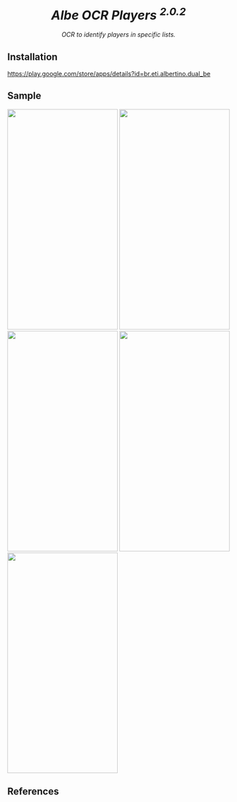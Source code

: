 <h1 align="center"><i>Albe OCR Players <sup>2.0.2</sup></i></h1>
<p align="center"><i>OCR to identify players in specific lists.</i></p>

## Installation
https://play.google.com/store/apps/details?id=br.eti.albertino.dual_be

## Sample
<img src="https://user-images.githubusercontent.com/24717256/160204045-05596620-2886-4635-a13c-0af856826db5.jpg" width="250" height="500">

<img src="https://user-images.githubusercontent.com/24717256/160204080-9c20ede8-fdbb-4097-9f4c-50ae9148b29e.jpg" width="250" height="500">

<img src="https://user-images.githubusercontent.com/24717256/160204107-a77b2833-a471-46a8-ab61-71046a004286.jpg" width="250" height="500">

<img src="https://user-images.githubusercontent.com/24717256/160204117-34e3b683-98b1-48c3-bbe8-67ce2acd1678.jpg" width="250" height="500">

<img src="https://user-images.githubusercontent.com/24717256/160203911-7bf2f1c3-c6d1-4d7a-8de3-772ed988708e.jpg" width="250" height="500">

## References
